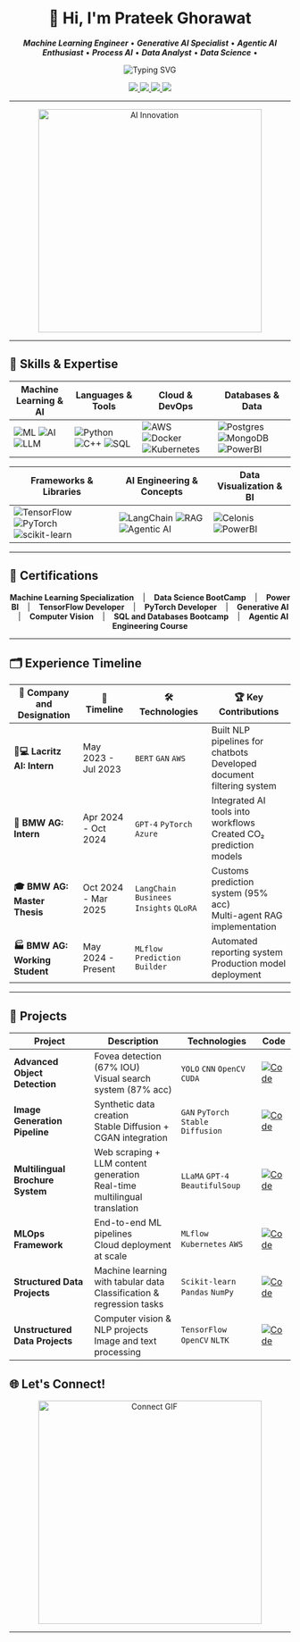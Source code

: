 <!-- Intro Animation -->
<h1 align="center">👋 Hi, I'm Prateek Ghorawat</h1>

<p align="center">
  <b><i>Machine Learning Engineer</i></b> • 
  <b><i>Generative AI Specialist</i></b> • 
  <b><i>Agentic AI Enthusiast</i></b> • 
  <b><i>Process AI</i></b> • 
  <b><i>Data Analyst</i></b> • 
  <b><i>Data Science</i></b> • 
</p>

<!-- Animated Interests -->
<p align="center">
  <img src="https://readme-typing-svg.demolab.com/?lines=Machine+Learning;Generative+AI;Agentic+AI;LangChain+%7C+RAG+%7C+LangGraph;Process+Optimization+with+AI;AI+Engineering&font=Fira+Code&center=true&width=600&height=45&color=58A6FF&vCenter=true&pause=1000&size=22" alt="Typing SVG" />
</p>

<!-- Contact Badges -->
<p align="center">
  <a href="https://linkedin.com/in/prateek-ghorawat">
    <img src="https://img.shields.io/badge/LinkedIn-Prateek_Ghorawat-0A66C2?style=for-the-badge&logo=linkedin&logoColor=white" />
  </a>
  <a href="https://github.com/prateekghorawat">
    <img src="https://img.shields.io/badge/GitHub-prateek--ghorawat-181717?style=for-the-badge&logo=github&logoColor=white" />
  </a>
  <a href="mailto:prateek.ghorawat1999@gmail.com">
    <img src="https://img.shields.io/badge/Email-prateek.ghorawat1999@gmail.com-D14836?style=for-the-badge&logo=gmail&logoColor=white" />
  </a>
  <a href="tel:+4917677872804">
    <img src="https://img.shields.io/badge/Phone-%2B49%2017677872804-4CAF50?style=for-the-badge" />
  </a>
</p>

---

<!-- AI-Themed GIF -->
<p align="center">
  <img src="https://media3.giphy.com/media/v1.Y2lkPTc5MGI3NjExMnE5NmZiYzBxem92Zng3ODNjNGV4ejZoMXJ0YWVnanQwenNvc2c3eCZlcD12MV9pbnRlcm5hbF9naWZfYnlfaWQmY3Q9Zw/1n92hYPiFQ0efcCtrF/giphy.gif" width="400" alt="AI Innovation">
</p>

---

## 🧠 Skills & Expertise

| **Machine Learning & AI**                                   | **Languages & Tools**                                         | **Cloud & DevOps**                             | **Databases & Data**                                 |
|-------------------------------------------------------------|--------------------------------------------------------------|------------------------------------------------|-----------------------------------------------------|
| ![ML](https://img.shields.io/badge/Machine%20Learning-0078D7?style=for-the-badge&logo=tensorflow&logoColor=white) ![AI](https://img.shields.io/badge/Generative%20AI-FF6F61?style=for-the-badge&logo=openai&logoColor=white) ![LLM](https://img.shields.io/badge/LLM-0A66C2?style=for-the-badge&logo=python&logoColor=white) | ![Python](https://img.shields.io/badge/Python-3776AB?style=for-the-badge&logo=python&logoColor=white) ![C++](https://img.shields.io/badge/C++-00599C?style=for-the-badge&logo=c%2B%2B&logoColor=white) ![SQL](https://img.shields.io/badge/SQL-4479A1?style=for-the-badge&logo=postgresql&logoColor=white) | ![AWS](https://img.shields.io/badge/AWS-232F3E?style=for-the-badge&logo=amazon-aws&logoColor=white) ![Docker](https://img.shields.io/badge/Docker-2496ED?style=for-the-badge&logo=docker&logoColor=white) ![Kubernetes](https://img.shields.io/badge/Kubernetes-326CE5?style=for-the-badge&logo=kubernetes&logoColor=white) | ![Postgres](https://img.shields.io/badge/PostgreSQL-336791?style=for-the-badge&logo=postgresql&logoColor=white) ![MongoDB](https://img.shields.io/badge/MongoDB-47A248?style=for-the-badge&logo=mongodb&logoColor=white) ![PowerBI](https://img.shields.io/badge/PowerBI-F2C811?style=for-the-badge&logo=microsoft-power-bi&logoColor=black) |

| **Frameworks & Libraries**                                   | **AI Engineering & Concepts**                                 | **Data Visualization & BI**                     |
|-------------------------------------------------------------|--------------------------------------------------------------|-------------------------------------------------|
| ![TensorFlow](https://img.shields.io/badge/TensorFlow-FF6F00?style=for-the-badge&logo=tensorflow&logoColor=white) ![PyTorch](https://img.shields.io/badge/PyTorch-EE4C2C?style=for-the-badge&logo=pytorch&logoColor=white) ![scikit-learn](https://img.shields.io/badge/scikit--learn-F7931E?style=for-the-badge&logo=scikitlearn&logoColor=white) | ![LangChain](https://img.shields.io/badge/LangChain-5519B2?style=for-the-badge&logo=python&logoColor=white) ![RAG](https://img.shields.io/badge/RAG-00BFFF?style=for-the-badge&logo=azure&logoColor=white) ![Agentic AI](https://img.shields.io/badge/Agentic_AI-6F42C1?style=for-the-badge&logo=github&logoColor=white) | ![Celonis](https://img.shields.io/badge/Celonis-0173C6?style=for-the-badge&logo=celonis&logoColor=white) ![PowerBI](https://img.shields.io/badge/PowerBI-F2C811?style=for-the-badge&logo=microsoft-power-bi&logoColor=black) |

---
## 📜 Certifications

<div align="center">

**Machine Learning Specialization** &nbsp;&nbsp; | &nbsp;&nbsp;
**Data Science BootCamp** &nbsp;&nbsp; | &nbsp;&nbsp;
**Power BI** &nbsp;&nbsp; | &nbsp;&nbsp;
**TensorFlow Developer** &nbsp;&nbsp; | &nbsp;&nbsp;
**PyTorch Developer** &nbsp;&nbsp; | &nbsp;&nbsp;
**Generative AI** &nbsp;&nbsp; | &nbsp;&nbsp;
**Computer Vision** &nbsp;&nbsp; | &nbsp;&nbsp;
**SQL and Databases Bootcamp** &nbsp;&nbsp; | &nbsp;&nbsp;
**Agentic AI Engineering Course**

</div>

---

## 🗂️ Experience Timeline

<div align="center">

| 🏢 **Company and Designation**      | 📅 **Timeline**     | 🛠 **Technologies**       | 🏆 **Key Contributions** |
|---------------------|---------------------|---------------------------|--------------------------|
| **👨💻 Lacritz AI: Intern** | May 2023 - Jul 2023 | `BERT` `GAN` `AWS`        | Built NLP pipelines for chatbots<br>Developed document filtering system |
| **🤖 BMW AG: Intern**     | Apr 2024 - Oct 2024 | `GPT-4` `PyTorch` `Azure` | Integrated AI tools into workflows<br>Created CO₂ prediction models |
| **🎓 BMW AG: Master Thesis** | Oct 2024 - Mar 2025 | `LangChain` `Businees Insights` `QLoRA`       | Customs prediction system (95% acc)<br>Multi-agent RAG implementation |
| **🏭 BMW AG: Working Student**  | May 2024 - Present  | `MLflow` `Prediction Builder`       | Automated reporting system<br>Production model deployment |

</div>

---

## 🚀 Projects

| Project | Description | Technologies | Code |
|---------|-------------|--------------|------|
| **Advanced Object Detection** | Fovea detection (67% IOU)<br>Visual search system (87% acc) | `YOLO` `CNN` `OpenCV` `CUDA` | [![Code](https://img.shields.io/badge/View_Code-181717?style=for-the-badge&logo=github)](your-link) |
| **Image Generation Pipeline** | Synthetic data creation<br>Stable Diffusion + CGAN integration | `GAN` `PyTorch` `Stable Diffusion` | [![Code](https://img.shields.io/badge/View_Code-181717?style=for-the-badge&logo=github)](your-link) |
| **Multilingual Brochure System** | Web scraping + LLM content generation<br>Real-time multilingual translation | `LLaMA` `GPT-4` `BeautifulSoup` | [![Code](https://img.shields.io/badge/View_Code-181717?style=for-the-badge&logo=github)](your-link) |
| **MLOps Framework** | End-to-end ML pipelines<br>Cloud deployment at scale | `MLflow` `Kubernetes` `AWS` | [![Code](https://img.shields.io/badge/View_Code-181717?style=for-the-badge&logo=github)](your-link) |
| **Structured Data Projects** | Machine learning with tabular data<br>Classification & regression tasks | `Scikit-learn` `Pandas` `NumPy` | [![Code](https://img.shields.io/badge/View_Code-181717?style=for-the-badge&logo=github)](https://github.com/mrdbourke/zero-to-mastery-ml/tree/master/section-3-structured-data-projects) |
| **Unstructured Data Projects** | Computer vision & NLP projects<br>Image and text processing | `TensorFlow` `OpenCV` `NLTK` | [![Code](https://img.shields.io/badge/View_Code-181717?style=for-the-badge&logo=github)](https://github.com/mrdbourke/zero-to-mastery-ml/tree/master/section-4-unstructured-data-projects) |
## 🌐 Let's Connect!

<p align="center">
  <img src="https://media.giphy.com/media/f3iwJFOVOwuy7K6FFw/giphy.gif" width="400" alt="Connect GIF" />
</p>

---
